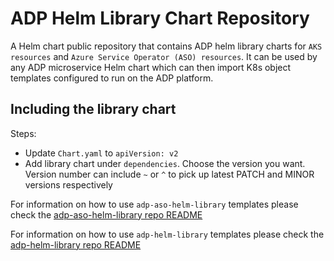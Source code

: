 # ADP Helm Library Chart Repository

A Helm chart public repository that contains ADP helm library charts for `AKS resources` and `Azure Service Operator (ASO) resources`. It can be used by any ADP microservice Helm chart which can then import K8s object templates configured to run on the ADP platform.


## Including the library chart

Steps:
  * Update `Chart.yaml` to `apiVersion: v2`
  * Add library chart under `dependencies`. Choose the version you want. Version number can include `~` or `^` to pick up latest PATCH and MINOR versions respectively

For information on how to use `adp-aso-helm-library` templates please check the [adp-aso-helm-library repo README](https://github.com/DEFRA/adp-aso-helm-library/blob/master/README.md)

For information on how to use `adp-helm-library` templates please check the [adp-helm-library repo README](https://github.com/DEFRA/adp-helm-library/blob/master/README.md)

